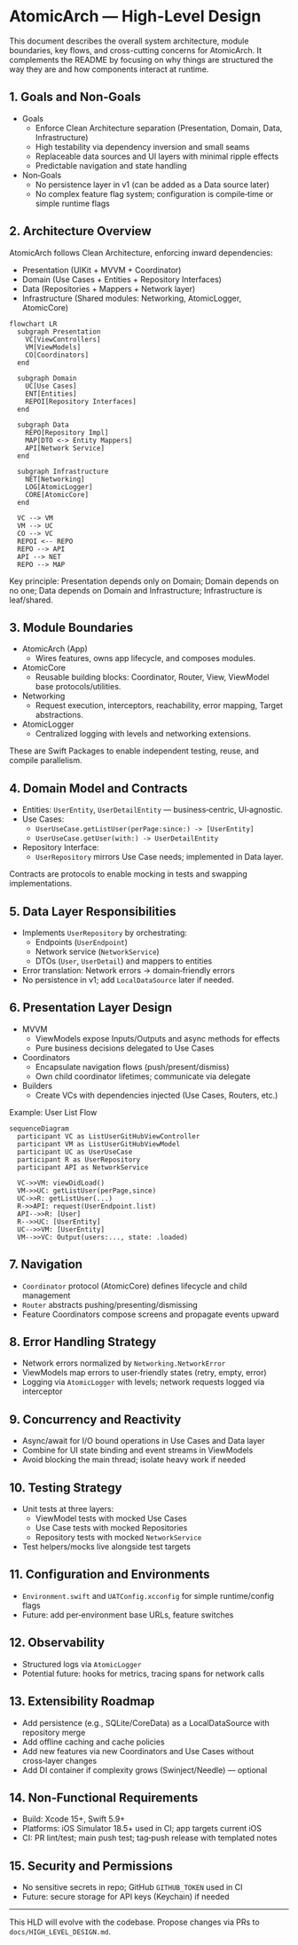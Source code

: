 # AtomicArch — High-Level Design

This document describes the overall system architecture, module boundaries, key flows, and cross-cutting concerns for AtomicArch. It complements the README by focusing on why things are structured the way they are and how components interact at runtime.

## 1. Goals and Non‑Goals

- Goals
  - Enforce Clean Architecture separation (Presentation, Domain, Data, Infrastructure)
  - High testability via dependency inversion and small seams
  - Replaceable data sources and UI layers with minimal ripple effects
  - Predictable navigation and state handling
- Non‑Goals
  - No persistence layer in v1 (can be added as a Data source later)
  - No complex feature flag system; configuration is compile‑time or simple runtime flags

## 2. Architecture Overview

AtomicArch follows Clean Architecture, enforcing inward dependencies:

- Presentation (UIKit + MVVM + Coordinator)
- Domain (Use Cases + Entities + Repository Interfaces)
- Data (Repositories + Mappers + Network layer)
- Infrastructure (Shared modules: Networking, AtomicLogger, AtomicCore)

```mermaid
flowchart LR
  subgraph Presentation
    VC[ViewControllers]
    VM[ViewModels]
    CO[Coordinators]
  end

  subgraph Domain
    UC[Use Cases]
    ENT[Entities]
    REPOI[Repository Interfaces]
  end

  subgraph Data
    REPO[Repository Impl]
    MAP[DTO <-> Entity Mappers]
    API[Network Service]
  end

  subgraph Infrastructure
    NET[Networking]
    LOG[AtomicLogger]
    CORE[AtomicCore]
  end

  VC --> VM
  VM --> UC
  CO --> VC
  REPOI <-- REPO
  REPO --> API
  API --> NET
  REPO --> MAP
```

Key principle: Presentation depends only on Domain; Domain depends on no one; Data depends on Domain and Infrastructure; Infrastructure is leaf/shared.

## 3. Module Boundaries

- AtomicArch (App)
  - Wires features, owns app lifecycle, and composes modules.
- AtomicCore
  - Reusable building blocks: Coordinator, Router, View, ViewModel base protocols/utilities.
- Networking
  - Request execution, interceptors, reachability, error mapping, Target abstractions.
- AtomicLogger
  - Centralized logging with levels and networking extensions.

These are Swift Packages to enable independent testing, reuse, and compile parallelism.

## 4. Domain Model and Contracts

- Entities: `UserEntity`, `UserDetailEntity` — business‑centric, UI‑agnostic.
- Use Cases:
  - `UserUseCase.getListUser(perPage:since:) -> [UserEntity]`
  - `UserUseCase.getUser(with:) -> UserDetailEntity`
- Repository Interface:
  - `UserRepository` mirrors Use Case needs; implemented in Data layer.

Contracts are protocols to enable mocking in tests and swapping implementations.

## 5. Data Layer Responsibilities

- Implements `UserRepository` by orchestrating:
  - Endpoints (`UserEndpoint`)
  - Network service (`NetworkService`)
  - DTOs (`User`, `UserDetail`) and mappers to entities
- Error translation: Network errors -> domain‑friendly errors
- No persistence in v1; add `LocalDataSource` later if needed.

## 6. Presentation Layer Design

- MVVM
  - ViewModels expose Inputs/Outputs and async methods for effects
  - Pure business decisions delegated to Use Cases
- Coordinators
  - Encapsulate navigation flows (push/present/dismiss)
  - Own child coordinator lifetimes; communicate via delegate
- Builders
  - Create VCs with dependencies injected (Use Cases, Routers, etc.)

Example: User List Flow

```mermaid
sequenceDiagram
  participant VC as ListUserGitHubViewController
  participant VM as ListUserGitHubViewModel
  participant UC as UserUseCase
  participant R as UserRepository
  participant API as NetworkService

  VC->>VM: viewDidLoad()
  VM->>UC: getListUser(perPage,since)
  UC->>R: getListUser(...)
  R->>API: request(UserEndpoint.list)
  API-->>R: [User]
  R-->>UC: [UserEntity]
  UC-->>VM: [UserEntity]
  VM-->>VC: Output(users:..., state: .loaded)
```

## 7. Navigation

- `Coordinator` protocol (AtomicCore) defines lifecycle and child management
- `Router` abstracts pushing/presenting/dismissing
- Feature Coordinators compose screens and propagate events upward

## 8. Error Handling Strategy

- Network errors normalized by `Networking.NetworkError`
- ViewModels map errors to user‑friendly states (retry, empty, error)
- Logging via `AtomicLogger` with levels; network requests logged via interceptor

## 9. Concurrency and Reactivity

- Async/await for I/O bound operations in Use Cases and Data layer
- Combine for UI state binding and event streams in ViewModels
- Avoid blocking the main thread; isolate heavy work if needed

## 10. Testing Strategy

- Unit tests at three layers:
  - ViewModel tests with mocked Use Cases
  - Use Case tests with mocked Repositories
  - Repository tests with mocked `NetworkService`
- Test helpers/mocks live alongside test targets

## 11. Configuration and Environments

- `Environment.swift` and `UATConfig.xcconfig` for simple runtime/config flags
- Future: add per‑environment base URLs, feature switches

## 12. Observability

- Structured logs via `AtomicLogger`
- Potential future: hooks for metrics, tracing spans for network calls

## 13. Extensibility Roadmap

- Add persistence (e.g., SQLite/CoreData) as a LocalDataSource with repository merge
- Add offline caching and cache policies
- Add new features via new Coordinators and Use Cases without cross‑layer changes
- Add DI container if complexity grows (Swinject/Needle) — optional

## 14. Non‑Functional Requirements

- Build: Xcode 15+, Swift 5.9+
- Platforms: iOS Simulator 18.5+ used in CI; app targets current iOS
- CI: PR lint/test; main push test; tag‑push release with templated notes

## 15. Security and Permissions

- No sensitive secrets in repo; GitHub `GITHUB_TOKEN` used in CI
- Future: secure storage for API keys (Keychain) if needed

---
This HLD will evolve with the codebase. Propose changes via PRs to `docs/HIGH_LEVEL_DESIGN.md`.
